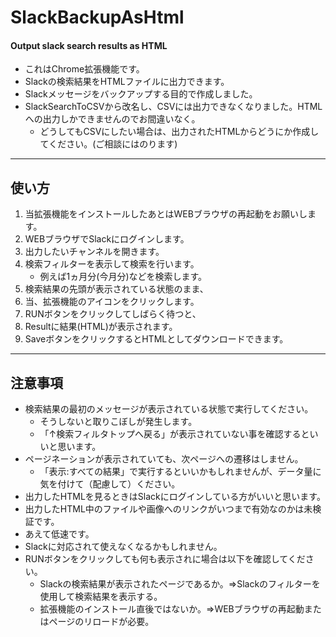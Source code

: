 # SlackBackupAsHtml

#### Output slack search results as HTML
* これはChrome拡張機能です。
* Slackの検索結果をHTMLファイルに出力できます。
* Slackメッセージをバックアップする目的で作成しました。
* SlackSearchToCSVから改名し、CSVには出力できなくなりました。HTMLへの出力しかできませんのでお間違いなく。
    * どうしてもCSVにしたい場合は、出力されたHTMLからどうにか作成してください。(ご相談にはのります)
---
## 使い方
1. 当拡張機能をインストールしたあとはWEBブラウザの再起動をお願いします。
1. WEBブラウザでSlackにログインします。
1. 出力したいチャンネルを開きます。
1. 検索フィルターを表示して検索を行います。
    * 例えば1ヵ月分(今月分)などを検索します。
1. 検索結果の先頭が表示されている状態のまま、
1. 当、拡張機能のアイコンをクリックします。
1. RUNボタンをクリックしてしばらく待つと、
1. Resultに結果(HTML)が表示されます。
1. SaveボタンをクリックするとHTMLとしてダウンロードできます。

---
## 注意事項
* 検索結果の最初のメッセージが表示されている状態で実行してください。
    * そうしないと取りこぼしが発生します。
    * 「↑検索フィルタトップへ戻る」が表示されていない事を確認するといいと思います。
* ページネーションが表示されていても、次ページへの遷移はしません。
    * 「表示:すべての結果」で実行するといいかもしれませんが、データ量に気を付けて（配慮して）ください。
* 出力したHTMLを見るときはSlackにログインしている方がいいと思います。
* 出力したHTML中のファイルや画像へのリンクがいつまで有効なのかは未検証です。
* あえて低速です。
* Slackに対応されて使えなくなるかもしれません。
* RUNボタンをクリックしても何も表示されに場合は以下を確認してください。
    * Slackの検索結果が表示されたページであるか。⇒Slackのフィルターを使用して検索結果を表示する。
    * 拡張機能のインストール直後ではないか。⇒WEBブラウザの再起動またはページのリロードが必要。
